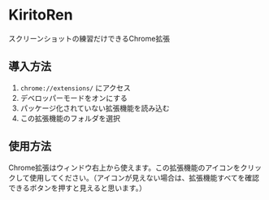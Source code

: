 # KiritoRen
スクリーンショットの練習だけできるChrome拡張

## 導入方法
1. `chrome://extensions/` にアクセス
2. デベロッパーモードをオンにする
3. パッケージ化されていない拡張機能を読み込む
4. この拡張機能のフォルダを選択

## 使用方法
Chrome拡張はウィンドウ右上から使えます。この拡張機能のアイコンをクリックして使用してください。（アイコンが見えない場合は、拡張機能すべてを確認できるボタンを押すと見えると思います。）
